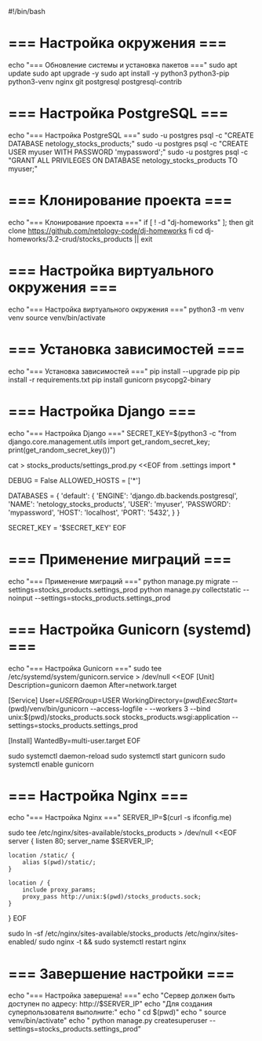 #!/bin/bash

# === Настройка окружения ===
echo "=== Обновление системы и установка пакетов ==="
sudo apt update
sudo apt upgrade -y
sudo apt install -y python3 python3-pip python3-venv nginx git postgresql postgresql-contrib

# === Настройка PostgreSQL ===
echo "=== Настройка PostgreSQL ==="
sudo -u postgres psql -c "CREATE DATABASE netology_stocks_products;"
sudo -u postgres psql -c "CREATE USER myuser WITH PASSWORD 'mypassword';"
sudo -u postgres psql -c "GRANT ALL PRIVILEGES ON DATABASE netology_stocks_products TO myuser;"

# === Клонирование проекта ===
echo "=== Клонирование проекта ==="
if [ ! -d "dj-homeworks" ]; then
    git clone https://github.com/netology-code/dj-homeworks
fi
cd dj-homeworks/3.2-crud/stocks_products || exit

# === Настройка виртуального окружения ===
echo "=== Настройка виртуального окружения ==="
python3 -m venv venv
source venv/bin/activate

# === Установка зависимостей ===
echo "=== Установка зависимостей ==="
pip install --upgrade pip
pip install -r requirements.txt
pip install gunicorn psycopg2-binary

# === Настройка Django ===
echo "=== Настройка Django ==="
SECRET_KEY=$(python3 -c "from django.core.management.utils import get_random_secret_key; print(get_random_secret_key())")

cat > stocks_products/settings_prod.py <<EOF
from .settings import *

DEBUG = False
ALLOWED_HOSTS = ['*']

DATABASES = {
    'default': {
        'ENGINE': 'django.db.backends.postgresql',
        'NAME': 'netology_stocks_products',
        'USER': 'myuser',
        'PASSWORD': 'mypassword',
        'HOST': 'localhost',
        'PORT': '5432',
    }
}

SECRET_KEY = '$SECRET_KEY'
EOF

# === Применение миграций ===
echo "=== Применение миграций ==="
python manage.py migrate --settings=stocks_products.settings_prod
python manage.py collectstatic --noinput --settings=stocks_products.settings_prod

# === Настройка Gunicorn (systemd) ===
echo "=== Настройка Gunicorn ==="
sudo tee /etc/systemd/system/gunicorn.service > /dev/null <<EOF
[Unit]
Description=gunicorn daemon
After=network.target

[Service]
User=$USER
Group=$USER
WorkingDirectory=$(pwd)
ExecStart=$(pwd)/venv/bin/gunicorn --access-logfile - --workers 3 --bind unix:$(pwd)/stocks_products.sock stocks_products.wsgi:application --settings=stocks_products.settings_prod

[Install]
WantedBy=multi-user.target
EOF

sudo systemctl daemon-reload
sudo systemctl start gunicorn
sudo systemctl enable gunicorn

# === Настройка Nginx ===
echo "=== Настройка Nginx ==="
SERVER_IP=$(curl -s ifconfig.me)

sudo tee /etc/nginx/sites-available/stocks_products > /dev/null <<EOF
server {
    listen 80;
    server_name $SERVER_IP;

    location /static/ {
        alias $(pwd)/static/;
    }

    location / {
        include proxy_params;
        proxy_pass http://unix:$(pwd)/stocks_products.sock;
    }
}
EOF

sudo ln -sf /etc/nginx/sites-available/stocks_products /etc/nginx/sites-enabled/
sudo nginx -t && sudo systemctl restart nginx

# === Завершение настройки ===
echo "=== Настройка завершена! ==="
echo "Сервер должен быть доступен по адресу: http://$SERVER_IP"
echo "Для создания суперпользователя выполните:"
echo "  cd $(pwd)"
echo "  source venv/bin/activate"
echo "  python manage.py createsuperuser --settings=stocks_products.settings_prod"
